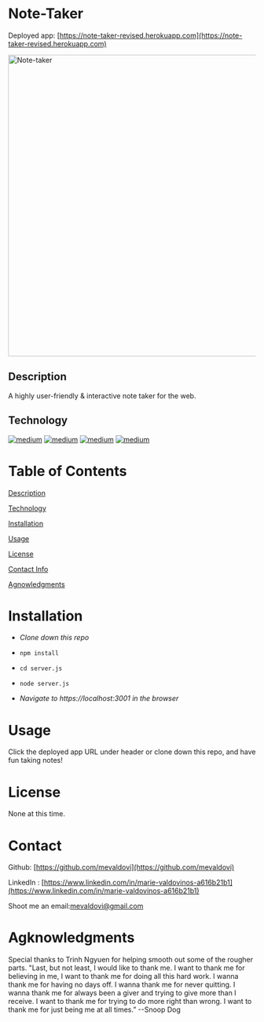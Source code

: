 
# Note-Taker
Deployed app: [https://note-taker-revised.herokuapp.com](https://note-taker-revised.herokuapp.com) 

<img width="614" alt="Note-taker" src="https://user-images.githubusercontent.com/83307023/135525543-b40ddee3-4a3b-40fb-bdea-63767e510472.PNG">


## Description

A highly user-friendly & interactive note taker for the web.

## Technology
[<img alt="medium" src="https://img.shields.io/badge/HTML5-E34F26?style=for-the-badge&logo=html5&logoColor=white" />](https://developer.mozilla.org/en-US/docs/Web/HTML)
[<img alt="medium" src="https://img.shields.io/badge/CSS3-1572B6?style=for-the-badge&logo=css3&logoColor=white" />](https://developer.mozilla.org/en-US/docs/Web/CSS)
[<img alt="medium" src="https://img.shields.io/badge/JavaScript-323330?style=for-the-badge&logo=javascript&logoColor=F7DF1E" />](https://developer.mozilla.org/en-US/docs/Web/JavaScript)
[<img alt="medium" src="https://img.shields.io/badge/Node.js-339933?style=for-the-badge&logo=nodedotjs&logoColor=white" />](https://nodejs.org/en/docs/)
[](https://expressjs.com/)


# Table of Contents
[Description](https://github.com/mevaldovi/Note-Taker#Description)

[Technology](https://github.com/mevaldovi/Note-Taker#Technology)

[Installation](https://github.com/mevaldovi/Note-Taker#Installation)


[Usage](https://github.com/mevaldovi/Note-Taker#Usage)


[License](https://github.com/mevaldovi/Note-Taker#License)


[Contact Info](https://github.com/mevaldovi/Note-Taker#Contact)


[Agnowledgments](https://github.com/mevaldovi/Note-Taker#Agknowledgments)

# Installation


- _Clone down this repo_

- `npm install`

- `cd server.js`

- `node server.js`

- _Navigate to https://localhost:3001 in the browser_

# Usage
Click the deployed app URL under header or clone down this repo, and have fun taking notes!

# License
None at this time.
# Contact
Github: [https://github.com/mevaldovi](https://github.com/mevaldovi)

LinkedIn : [https://www.linkedin.com/in/marie-valdovinos-a616b21b1](https://www.linkedin.com/in/marie-valdovinos-a616b21b1)


Shoot me an email:[mevaldovi@gmail.com](mailto:mevaldovi@gmail.com)
# Agknowledgments
Special thanks to Trinh Ngyuen for helping smooth out some of the rougher parts.
"Last, but not least, I would like to thank me. I want to thank me for believing in me, I want to thank me for doing all this hard work. I wanna thank me for having no days off. I wanna thank me for never quitting. I wanna thank me for always been a giver and trying to give more than I receive. I want to thank me for trying to do more right than wrong. I want to thank me for just being me at all times.” --Snoop Dog




